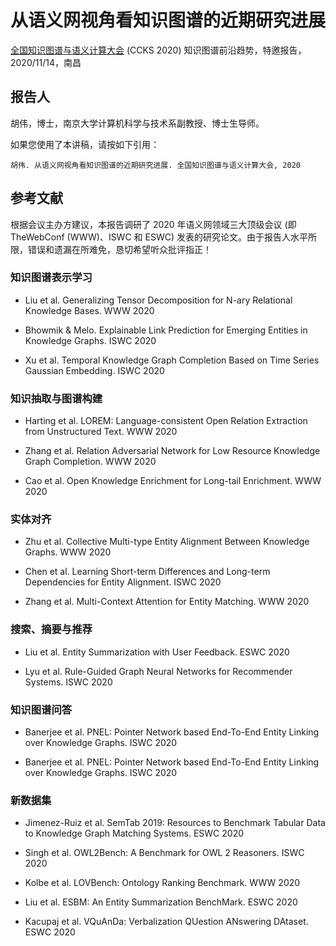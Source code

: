 # 从语义网视角看知识图谱的近期研究进展
[全国知识图谱与语义计算大会](http://sigkg.cn/ccks2020/) (CCKS 2020) 知识图谱前沿趋势，特邀报告，2020/11/14，南昌

## 报告人
胡伟，博士，南京大学计算机科学与技术系副教授、博士生导师。

如果您使用了本讲稿，请按如下引用：       
```
胡伟. 从语义网视角看知识图谱的近期研究进展. 全国知识图谱与语义计算大会, 2020  
```

## 参考文献
根据会议主办方建议，本报告调研了 2020 年语义网领域三大顶级会议 (即 TheWebConf (WWW)、ISWC 和 ESWC) 发表的研究论文。由于报告人水平所限，错误和遗漏在所难免，恳切希望听众批评指正！

### 知识图谱表示学习

* Liu et al. Generalizing Tensor Decomposition for N-ary Relational Knowledge Bases. WWW 2020

* Bhowmik & Melo. Explainable Link Prediction for Emerging Entities in Knowledge Graphs. ISWC 2020

* Xu et al. Temporal Knowledge Graph Completion Based on Time Series Gaussian Embedding. ISWC 2020

### 知识抽取与图谱构建

* Harting et al. LOREM: Language-consistent Open Relation Extraction from Unstructured Text. WWW 2020

* Zhang et al. Relation Adversarial Network for Low Resource Knowledge Graph Completion. WWW 2020

* Cao et al. Open Knowledge Enrichment for Long-tail Enrichment. WWW 2020

### 实体对齐

* Zhu et al. Collective Multi-type Entity Alignment Between Knowledge Graphs. WWW 2020

* Chen et al. Learning Short-term Differences and Long-term Dependencies for Entity Alignment. ISWC 2020

* Zhang et al. Multi-Context Attention for Entity Matching. WWW 2020

### 搜索、摘要与推荐

* Liu et al. Entity Summarization with User Feedback. ESWC 2020

* Lyu et al. Rule-Guided Graph Neural Networks for Recommender Systems. ISWC 2020

### 知识图谱问答

* Banerjee et al. PNEL: Pointer Network based End-To-End Entity Linking over Knowledge Graphs. ISWC 2020

* Banerjee et al. PNEL: Pointer Network based End-To-End Entity Linking over Knowledge Graphs. ISWC 2020

### 新数据集

* Jimenez-Ruiz et al. SemTab 2019: Resources to Benchmark Tabular Data to Knowledge Graph Matching Systems. ESWC 2020

* Singh et al. OWL2Bench: A Benchmark for OWL 2 Reasoners. ISWC 2020

* Kolbe et al. LOVBench: Ontology Ranking Benchmark. WWW 2020

* Liu et al. ESBM: An Entity Summarization BenchMark. ESWC 2020

* Kacupaj  et al. VQuAnDa: Verbalization QUestion ANswering DAtaset. ESWC 2020


